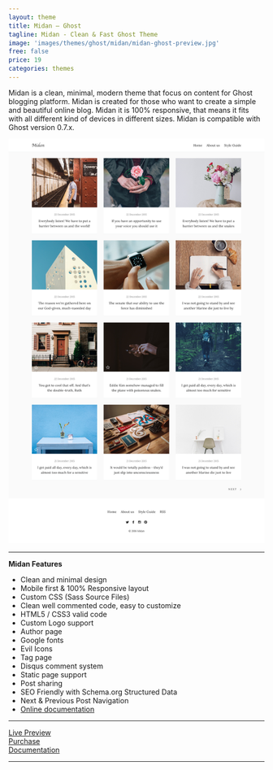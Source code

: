 ```yaml
---
layout: theme
title: Midan – Ghost
tagline: Midan - Clean & Fast Ghost Theme
image: 'images/themes/ghost/midan/midan-ghost-preview.jpg'
free: false
price: 19
categories: themes
---
```


Midan is a clean, minimal, modern theme that focus on content for Ghost blogging platform. Midan is created for those who want to create a simple and beautiful online blog. Midan it is 100% responsive, that means it fits with all different kind of devices in different sizes. Midan is compatible with Ghost version 0.7.x.

![midan-ghost-full-preview](/images/themes/ghost/midan/midan-ghost-full-preview.png)

* * *

**Midan Features**

- Clean and minimal design
- Mobile first &amp; 100% Responsive layout
- Custom CSS (Sass Source Files)
- Clean well commented code, easy to customize
- HTML5 / CSS3 valid code
- Custom Logo support
- Author page
- Google fonts
- Evil Icons
- Tag page
- Disqus comment system
- Static page support
- Post sharing
- SEO Friendly with Schema.org Structured Data
- Next &amp; Previous Post Navigation
- [Online documentation](http://aspirethemes.com/docs/midan-ghost.html)

* * *

<div class="row">
  <div class="column medium-4 large-4">
    <a class="button button--large button--expand" href="http://midan.aspirethemes.com/" target="_blank">Live Preview</a>
  </div>
  <div class="column medium-4 large-4">
    <a class="button button--expand button--large button--success" href="https://creativemarket.com/aspirethemes/737784-Midan-Clean-Fast-Ghost-Theme" target="_blank">Purchase</a>
  </div>
  <div class="column medium-4 large-4">
    <a class="button button--large button--expand" href="http://aspirethemes.com/docs/midan-ghost.html" target="_blank">Documentation</a>
  </div>
</div>

* * *